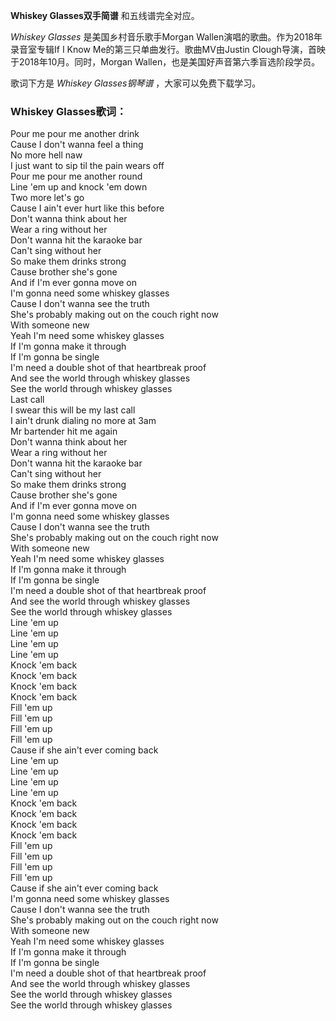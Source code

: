 

**Whiskey Glasses双手简谱** 和五线谱完全对应。

_Whiskey Glasses_ 是美国乡村音乐歌手Morgan Wallen演唱的歌曲。作为2018年录音室专辑If I Know
Me的第三只单曲发行。歌曲MV由Justin Clough导演，首映于2018年10月。同时，Morgan Wallen，也是美国好声音第六季盲选阶段学员。

歌词下方是 _Whiskey Glasses钢琴谱_ ，大家可以免费下载学习。

### Whiskey Glasses歌词：

Pour me pour me another drink  
Cause I don't wanna feel a thing  
No more hell naw  
I just want to sip til the pain wears off  
Pour me pour me another round  
Line 'em up and knock 'em down  
Two more let's go  
Cause I ain't ever hurt like this before  
Don't wanna think about her  
Wear a ring without her  
Don't wanna hit the karaoke bar  
Can't sing without her  
So make them drinks strong  
Cause brother she's gone  
And if I'm ever gonna move on  
I'm gonna need some whiskey glasses  
Cause I don't wanna see the truth  
She's probably making out on the couch right now  
With someone new  
Yeah I'm need some whiskey glasses  
If I'm gonna make it through  
If I'm gonna be single  
I'm need a double shot of that heartbreak proof  
And see the world through whiskey glasses  
See the world through whiskey glasses  
Last call  
I swear this will be my last call  
I ain't drunk dialing no more at 3am  
Mr bartender hit me again  
Don't wanna think about her  
Wear a ring without her  
Don't wanna hit the karaoke bar  
Can't sing without her  
So make them drinks strong  
Cause brother she's gone  
And if I'm ever gonna move on  
I'm gonna need some whiskey glasses  
Cause I don't wanna see the truth  
She's probably making out on the couch right now  
With someone new  
Yeah I'm need some whiskey glasses  
If I'm gonna make it through  
If I'm gonna be single  
I'm need a double shot of that heartbreak proof  
And see the world through whiskey glasses  
See the world through whiskey glasses  
Line 'em up  
Line 'em up  
Line 'em up  
Line 'em up  
Knock 'em back  
Knock 'em back  
Knock 'em back  
Knock 'em back  
Fill 'em up  
Fill 'em up  
Fill 'em up  
Fill 'em up  
Cause if she ain't ever coming back  
Line 'em up  
Line 'em up  
Line 'em up  
Line 'em up  
Knock 'em back  
Knock 'em back  
Knock 'em back  
Knock 'em back  
Fill 'em up  
Fill 'em up  
Fill 'em up  
Fill 'em up  
Cause if she ain't ever coming back  
I'm gonna need some whiskey glasses  
Cause I don't wanna see the truth  
She's probably making out on the couch right now  
With someone new  
Yeah I'm need some whiskey glasses  
If I'm gonna make it through  
If I'm gonna be single  
I'm need a double shot of that heartbreak proof  
And see the world through whiskey glasses  
See the world through whiskey glasses  
See the world through whiskey glasses

